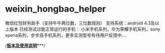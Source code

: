 # weixin_hongbao_helper
微信红包财务助手（支持牛牛两位数，三位数规则）
支持系统：android 4.3及以上版本
已经测试过能正常运行的手机：
小米手机系列，华为荣耀手机系列，sony xperia系列，步步高手机系列，更多实测型号有待用户反馈中....

/****************************<a href='#'>版本及使用说明</a>*******************************/



